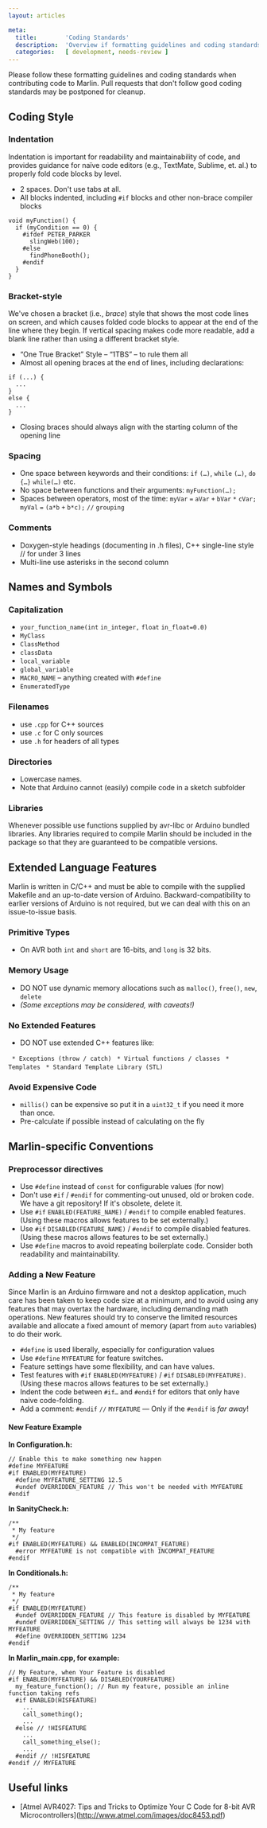 ```yaml
---
layout: articles

meta:
  title:        'Coding Standards'
  description:  'Overview if formatting guidelines and coding standards to be used when contributing code to Marlin'
  categories:   [ development, needs-review ]
---
```

Please follow these formatting guidelines and coding standards when contributing code to Marlin. Pull requests that don't follow good coding standards may be postponed for cleanup.

Coding Style
------------

### Indentation

Indentation is important for readability and maintainability of code, and provides guidance for naïve code editors (e.g., TextMate, Sublime, et. al.) to properly fold code blocks by level.

-   2 spaces. Don't use tabs at all.
-   All blocks indented, including `#if` blocks and other non-brace compiler blocks

<!-- -->

    void myFunction() {
      if (myCondition == 0) {
        #ifdef PETER_PARKER
          slingWeb(100);
        #else
          findPhoneBooth();
        #endif
      }
    }

### Bracket-style

We've chosen a bracket (i.e., *brace*) style that shows the most code lines on screen, and which causes folded code blocks to appear at the end of the line where they begin. If vertical spacing makes code more readable, add a blank line rather than using a different bracket style.

-   “One True Bracket” Style – “1TBS” – to rule them all
-   Almost all opening braces at the end of lines, including declarations:

<!-- -->

    if (...) {
      ...
    }
    else {
      ...
    }

-   Closing braces should always align with the starting column of the opening line

### Spacing

-   One space between keywords and their conditions:
    `if` `(…)`, `while` `(…)`, `do` `{…}` `while(…)` etc.
-   No space between functions and their arguments:
    `myFunction(…);`
-   Spaces between operators, most of the time:
    `myVar` `=` `aVar` `+` `bVar` `*` `cVar;`
    `myVal` `=` `(a*b` `+` `b*c);` `//` `grouping`

### Comments

-   Doxygen-style headings (documenting in .h files), C++ single-line style // for under 3 lines
-   Multi-line use asterisks in the second column

Names and Symbols
-----------------

### Capitalization

-   `your_function_name(int` `in_integer,` `float` `in_float=0.0)`
-   `MyClass`
-   `ClassMethod`
-   `classData`
-   `local_variable`
-   `global_variable`
-   `MACRO_NAME` – anything created with `#define`
-   `EnumeratedType`

### Filenames

-   use `.cpp` for C++ sources
-   use `.c` for C only sources
-   use `.h` for headers of all types

### Directories

-   Lowercase names.
-   Note that Arduino cannot (easily) compile code in a sketch subfolder

### Libraries

Whenever possible use functions supplied by avr-libc or Arduino bundled libraries. Any libraries required to compile Marlin should be included in the package so that they are guaranteed to be compatible versions.

Extended Language Features
--------------------------

Marlin is written in C/C++ and must be able to compile with the supplied Makefile and an up-to-date version of Arduino. Backward-compatibility to earlier versions of Arduino is not required, but we can deal with this on an issue-to-issue basis.

### Primitive Types

-   On AVR both `int` and `short` are 16-bits, and `long` is 32 bits.

### Memory Usage

-   DO NOT use dynamic memory allocations such as `malloc()`, `free()`, `new`, `delete`
-   *(Some exceptions may be considered, with caveats!)*

### No Extended Features

-   DO NOT use extended C++ features like:

` * Exceptions (throw / catch)`
` * Virtual functions / classes`
` * Templates`
` * Standard Template Library (STL)`

### Avoid Expensive Code

-   `millis()` can be expensive so put it in a `uint32_t` if you need it more than once.
-   Pre-calculate if possible instead of calculating on the fly

Marlin-specific Conventions
---------------------------

### Preprocessor directives

-   Use `#define` instead of `const` for configurable values (for now)
-   Don't use `#if` / `#endif` for commenting-out unused, old or broken code. We have a git repository! If it's obsolete, delete it.
-   Use `#if` `ENABLED(FEATURE_NAME)` / `#endif` to compile enabled features. (Using these macros allows features to be set externally.)
-   Use `#if` `DISABLED(FEATURE_NAME)` / `#endif` to compile disabled features. (Using these macros allows features to be set externally.)
-   Use `#define` macros to avoid repeating boilerplate code.
    Consider both readability and maintainability.

### Adding a New Feature

Since Marlin is an Arduino firmware and not a desktop application, much care has been taken to keep code size at a minimum, and to avoid using any features that may overtax the hardware, including demanding math operations. New features should try to conserve the limited resources available and allocate a fixed amount of memory (apart from `auto` variables) to do their work.

-   `#define` is used liberally, especially for configuration values
-   Use `#define` `MYFEATURE` for feature switches.
-   Feature settings have some flexibility, and can have values.
-   Test features with `#if` `ENABLED(MYFEATURE)` / `#if` `DISABLED(MYFEATURE)`. (Using these macros allows features to be set externally.)
-   Indent the code between `#if…` and `#endif` for editors that only have naive code-folding.
-   Add a comment: `#endif` `//` `MYFEATURE` — Only if the `#endif` is *far away*!

#### New Feature Example

**In Configuration.h:**

    // Enable this to make something new happen
    #define MYFEATURE
    #if ENABLED(MYFEATURE)
      #define MYFEATURE_SETTING 12.5
      #undef OVERRIDDEN_FEATURE // This won't be needed with MYFEATURE
    #endif

**In SanityCheck.h:**

    /**
     * My feature
     */
    #if ENABLED(MYFEATURE) && ENABLED(INCOMPAT_FEATURE)
      #error MYFEATURE is not compatible with INCOMPAT_FEATURE
    #endif

**In Conditionals.h:**

    /**
     * My feature
     */
    #if ENABLED(MYFEATURE)
      #undef OVERRIDDEN_FEATURE // This feature is disabled by MYFEATURE
      #undef OVERRIDDEN_SETTING // This setting will always be 1234 with MYFEATURE
      #define OVERRIDDEN_SETTING 1234
    #endif

**In Marlin\_main.cpp, for example:**

    // My Feature, when Your Feature is disabled
    #if ENABLED(MYFEATURE) && DISABLED(YOURFEATURE)
      my_feature_function(); // Run my feature, possible an inline function taking refs
      #if ENABLED(HISFEATURE)
        ...
        call_something();
        ...
      #else // !HISFEATURE
        ...
        call_something_else();
        ...
      #endif // !HISFEATURE
    #endif // MYFEATURE

Useful links
------------

-   \[Atmel AVR4027: Tips and Tricks to Optimize Your C Code for 8-bit AVR Microcontrollers\](http://www.atmel.com/images/doc8453.pdf)
